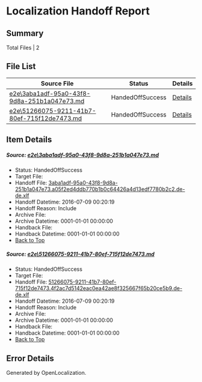 # <a name='report-top'></a> Localization Handoff Report

## Summary
 Total Files | 2

## File List
 Source File | Status | Details 
 ----------- | ------ | ------- 
 [e2e\3aba1adf-95a0-43f8-9d8a-251b1a047e73.md](https://github.com/OpenLocalizationTestOrg/oltest/blob/00252ac5f8fef5e9ffa66d42d3344887d05e36c5/e2e/3aba1adf-95a0-43f8-9d8a-251b1a047e73.md) | HandedOffSuccess | [Details](#037b3528fc68010d137a2403c5e661ca4bc9f0001)
 [e2e\51266075-9211-41b7-80ef-715f12de7473.md](https://github.com/OpenLocalizationTestOrg/oltest/blob/00252ac5f8fef5e9ffa66d42d3344887d05e36c5/e2e/51266075-9211-41b7-80ef-715f12de7473.md) | HandedOffSuccess | [Details](#71daacc2914a0d440289651e10b37a60465ccdad2)

## Item Details
##### <a name='037b3528fc68010d137a2403c5e661ca4bc9f0001'></a> Source: [e2e\3aba1adf-95a0-43f8-9d8a-251b1a047e73.md](https://github.com/OpenLocalizationTestOrg/oltest/blob/00252ac5f8fef5e9ffa66d42d3344887d05e36c5/e2e/3aba1adf-95a0-43f8-9d8a-251b1a047e73.md)
* Status: HandedOffSuccess
* Target File: 
* Handoff File: [3aba1adf-95a0-43f8-9d8a-251b1a047e73.a05f2ed4ddb770b1b0c64426a4d13edf7780b2c2.de-de.xlf](https://github.com/OpenLocalizationTestOrg/olhandoff-e2e/blob/8e075185d86fdc578053917ec68f11884aed91dd/ol-handoff/OpenLocalizationTestOrg/oltest-dede-fly/ci/ht/3aba1adf-95a0-43f8-9d8a-251b1a047e73.a05f2ed4ddb770b1b0c64426a4d13edf7780b2c2.de-de.xlf)
* Handoff Datetime: 2016-07-09 00:20:19
* Handoff Reason: Include
* Archive File: 
* Archive Datetime: 0001-01-01 00:00:00
* Handback File: 
* Handback Datetime: 0001-01-01 00:00:00
* [Back to Top](#report-top)

##### <a name='71daacc2914a0d440289651e10b37a60465ccdad2'></a> Source: [e2e\51266075-9211-41b7-80ef-715f12de7473.md](https://github.com/OpenLocalizationTestOrg/oltest/blob/00252ac5f8fef5e9ffa66d42d3344887d05e36c5/e2e/51266075-9211-41b7-80ef-715f12de7473.md)
* Status: HandedOffSuccess
* Target File: 
* Handoff File: [51266075-9211-41b7-80ef-715f12de7473.4f2ac7d5142eac0ea42ae8f325667f65b20ce5b9.de-de.xlf](https://github.com/OpenLocalizationTestOrg/olhandoff-e2e/blob/8e075185d86fdc578053917ec68f11884aed91dd/ol-handoff/OpenLocalizationTestOrg/oltest-dede-fly/ci/ht/51266075-9211-41b7-80ef-715f12de7473.4f2ac7d5142eac0ea42ae8f325667f65b20ce5b9.de-de.xlf)
* Handoff Datetime: 2016-07-09 00:20:19
* Handoff Reason: Include
* Archive File: 
* Archive Datetime: 0001-01-01 00:00:00
* Handback File: 
* Handback Datetime: 0001-01-01 00:00:00
* [Back to Top](#report-top)


## Error Details

Generated by OpenLocalization.
